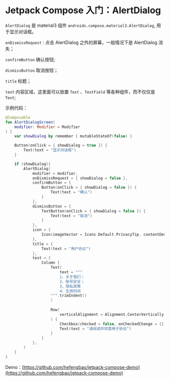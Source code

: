 # Jetpack Compose 入门：AlertDialog

`AlertDialog` 是 material3 组件 `androidx.compose.material3.AlertDialog`, 用于显示对话框。

`onDismissRequest` : 点击 AlertDialog 之外的屏幕，一般情况下是 AlertDialog 消失；

`confirmButton` 确认按钮;

`dismissButton` 取消按钮；

`title` 标题；

`text` 内容区域，这里面可以放置 `Text` 、`TextField` 等各种组件，而不仅仅是 `Text`;


示例代码：

```kotlin
@Composable
fun AlertDialogScreen(
    modifier: Modifier = Modifier
) {
    var showDialog by remember { mutableStateOf(false) }

    Button(onClick = { showDialog = true }) {
        Text(text = "显示对话框")
    }

    if (showDialog){
        AlertDialog(
            modifier = modifier,
            onDismissRequest = { showDialog = false },
            confirmButton = {
                Button(onClick = { showDialog = false }) {
                    Text(text = "确认")
                }
            },
            dismissButton = {
                TextButton(onClick = { showDialog = false }) {
                    Text(text = "取消")
                }
            },
            icon = {
                Icon(imageVector = Icons.Default.PrivacyTip, contentDescription = null)
            },
            title = {
                Text(text = "用户协议")
            },
            text = {
                Column {
                    Text(
                        text = """
                        1、关于我们；
                        2、账号安全；
                        3、隐私政策
                        4、生效时间
                    """.trimIndent()
                    )
                    
                    Row(
                        verticalAlignment = Alignment.CenterVertically
                    ) {
                        Checkbox(checked = false, onCheckedChange = {})
                        Text(text = "请阅读并同意用于协议")
                    }
                }
            },
        )
    }
}
```

Demo：[https://github.com/hefengbao/jetpack-compose-demo](https://github.com/hefengbao/jetpack-compose-demo) 
